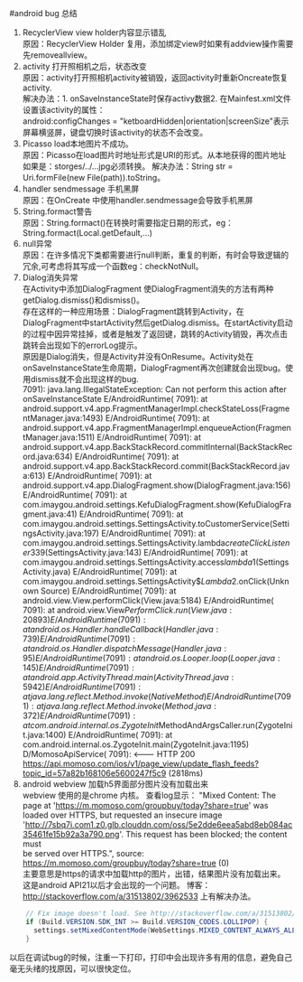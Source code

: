 #android bug 总结

1. RecyclerView view holder内容显示错乱<br>
原因：RecyclerView Holder 复用，添加绑定view时如果有addview操作需要先removeallview。<br>
2. activity 打开照相机之后，状态改变<br>
原因：activity打开照相机activity被销毁，返回activity时重新Oncreate恢复activity.<br>
解决办法：1. onSaveInstanceState时保存activy数据2. 在Mainfest.xml文件设置该activity的属性：<br>
android:configChanges = "ketboardHidden|orientation|screenSize"表示屏幕横竖屏，键盘切换时该activity的状态不会改变。<br>
3. Picasso load本地图片不成功。<br>
原因：Picasso在load图片时地址形式是URI的形式。从本地获得的图片地址如果是：storges/../...jpg必须转换。
解决办法：String str = Uri.formFile(new File(path)).toString。
4. handler sendmessage 手机黑屏<br>
原因：在OnCreate 中使用handler.sendmessage会导致手机黑屏
5. String.formact警告<br>
原因：String.formact()在转换时需要指定日期的形式，eg：String.formact(Local.getDefault,...)
6. null异常<br>
原因：在许多情况下类都需要进行null判断，重复的判断，有时会导致逻辑的冗余,可考虑将其写成一个函数eg：checkNotNull。
7. Dialog消失异常<br>
在Activity中添加DialogFragment 使DialogFragment消失的方法有两种getDialog.dismiss()和dismiss()。<br>
存在这样的一种应用场景：DialogFragment跳转到Activity，在DialogFragment中startActivity然后getDialog.dismiss。在startActivity启动的过程中因异常挂掉，或者是触发了返回键，跳转的Activity销毁，再次点击跳转会出现如下的errorLog提示。<br>
原因是Dialog消失，但是Activity并没有OnResume。Activity处在onSaveInstanceState生命周期，DialogFragment再次创建就会出现bug。使用dismiss就不会出现这样的bug.<br>
7091): java.lang.IllegalStateException: Can not perform this action after onSaveInstanceState
E/AndroidRuntime( 7091): at android.support.v4.app.FragmentManagerImpl.checkStateLoss(FragmentManager.java:1493)
E/AndroidRuntime( 7091): at android.support.v4.app.FragmentManagerImpl.enqueueAction(FragmentManager.java:1511)
E/AndroidRuntime( 7091): at android.support.v4.app.BackStackRecord.commitInternal(BackStackRecord.java:634)
E/AndroidRuntime( 7091): at android.support.v4.app.BackStackRecord.commit(BackStackRecord.java:613)
E/AndroidRuntime( 7091): at android.support.v4.app.DialogFragment.show(DialogFragment.java:156)
E/AndroidRuntime( 7091): at com.imaygou.android.settings.KefuDialogFragment.show(KefuDialogFragment.java:41)
E/AndroidRuntime( 7091): at com.imaygou.android.settings.SettingsActivity.toCustomerService(SettingsActivity.java:197)
E/AndroidRuntime( 7091): at com.imaygou.android.settings.SettingsActivity.lambda$createClickListener$339(SettingsActivity.java:143)
E/AndroidRuntime( 7091): at com.imaygou.android.settings.SettingsActivity.access$lambda$1(SettingsActivity.java)
E/AndroidRuntime( 7091): at com.imaygou.android.settings.SettingsActivity$$Lambda$2.onClick(Unknown Source)
E/AndroidRuntime( 7091): at android.view.View.performClick(View.java:5184)
E/AndroidRuntime( 7091): at android.view.View$PerformClick.run(View.java:20893)
E/AndroidRuntime( 7091): at android.os.Handler.handleCallback(Handler.java:739)
E/AndroidRuntime( 7091): at android.os.Handler.dispatchMessage(Handler.java:95)
E/AndroidRuntime( 7091): at android.os.Looper.loop(Looper.java:145)
E/AndroidRuntime( 7091): at android.app.ActivityThread.main(ActivityThread.java:5942)
E/AndroidRuntime( 7091): at java.lang.reflect.Method.invoke(Native Method)
E/AndroidRuntime( 7091): at java.lang.reflect.Method.invoke(Method.java:372)
E/AndroidRuntime( 7091): at com.android.internal.os.ZygoteInit$MethodAndArgsCaller.run(ZygoteInit.java:1400)
E/AndroidRuntime( 7091): at com.android.internal.os.ZygoteInit.main(ZygoteInit.java:1195)
D/MomosoApiService( 7091): <--- HTTP 200 https://api.momoso.com/ios/v1/page_view/update_flash_feeds?topic_id=57a82b168106e5600247f5c9 (2818ms)
8. android webview 加载h5界面部分图片没有加载出来<br>
webview 使用的是chrome 内核。
查看log显示：
"Mixed Content: The page at 'https://m.momoso.com/groupbuy/today?share=true' was loaded over HTTPS, but requested an insecure image<br> 'http://7sbq7i.com1.z0.glb.clouddn.com/oss/5e2dde6eea5abd8eb084ac35461fe15b92a3a790.png'. This request has been blocked; the content must<br> be served over HTTPS.", source: https://m.momoso.com/groupbuy/today?share=true (0)<br>
主要意思是https的请求中加载http的图片，出错，结果图片没有加载出来。
这是android API21以后才会出现的一个问题。
博客：http://stackoverflow.com/a/31513802/3962533 上有解决办法。
```java
    // Fix image doesn't load. See http://stackoverflow.com/a/31513802/3962533
    if (Build.VERSION.SDK_INT >= Build.VERSION_CODES.LOLLIPOP) {
      settings.setMixedContentMode(WebSettings.MIXED_CONTENT_ALWAYS_ALLOW);
    }
```
以后在调试bug的时候，注重一下打印，打印中会出现许多有用的信息，避免自己毫无头绪的找原因，可以很快定位。<br>

